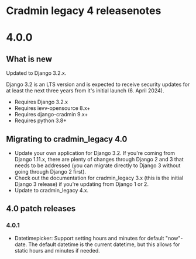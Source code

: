 Cradmin legacy 4 releasenotes
=============================


4.0.0
=====

## What is new

Updated to Django 3.2.x.

Django 3.2 is an LTS version and is expected to receive security updates for at least the next three years from it's initial 
launch (6. April 2024).

- Requires Django 3.2.x
- Requires ievv-opensource 8.x+
- Requires django-cradmin 9.x+
- Requires python 3.8+


## Migrating to cradmin_legacy 4.0

- Update your own application for Django 3.2. If you're coming from Django 1.11.x, there are plenty of changes through Django 2 and 3 
  that needs to be addressed (you can migrate directly to Django 3 without going through Django 2 first).
- Check out the documentation for cradmin_legacy 3.x (this is the initial Django 3 release) if you're updating from Django 1 or 2.
- Update to cradmin_legacy 4.x.

## 4.0 patch releases

### 4.0.1
- Datetimepicker: Support setting hours and minutes for default "now"-date. The default datetime is the current datetime, but this 
  allows for static hours and minutes if needed.